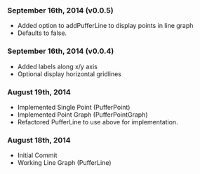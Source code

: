 ### September 16th, 2014 (v0.0.5)
* Added option to addPufferLine to display points in line graph
* Defaults to false.

### September 16th, 2014 (v0.0.4)
* Added labels along x/y axis
* Optional display horizontal gridlines

### August 19th, 2014
* Implemented Single Point (PufferPoint)
* Implemented Point Graph (PufferPointGraph)
* Refactored PufferLine to use above for implementation.

### August 18th, 2014
* Initial Commit
* Working Line Graph (PufferLine)
